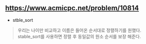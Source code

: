 https://www.acmicpc.net/problem/10814
---

* stble_sort
> 우리는 나이만 비교하고 이름은 들어온 순서대로 정렬하기를 원했다.
> stable_sort를 사용하면 정렬 후 동일값의 원소 순서를 보장 해준다.
